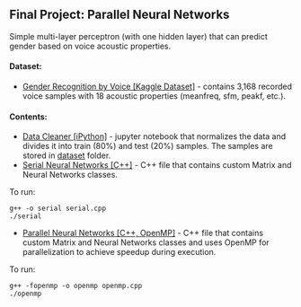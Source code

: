 ## Final Project: Parallel Neural Networks
Simple multi-layer perceptron (with one hidden layer) that can predict gender based on voice acoustic properties.
#### Dataset:
* [Gender Recognition by Voice [Kaggle Dataset]](https://www.kaggle.com/primaryobjects/voicegender) - contains 3,168 recorded voice samples with 18 acoustic properties (meanfreq, sfm, peakf, etc.).

#### Contents:
* [Data Cleaner [iPython]](https://github.com/mishig25/2017Block2/blob/master/project/data_cleaner.ipynb) - jupyter notebook that normalizes the data and divides it into train (80%) and test (20%) samples. The samples are stored in [dataset](https://github.com/mishig25/2017Block2/tree/master/project/dataset) folder.
* [Serial Neural Networks [C++]](https://github.com/mishig25/2017Block2/blob/master/project/serial.cpp) - C++ file that contains custom Matrix and Neural Networks classes.

To run:
```
g++ -o serial serial.cpp
./serial
```
* [Parallel Neural Networks [C++, OpenMP]](https://github.com/mishig25/2017Block2/blob/master/project/openmp.cpp) - C++ file that contains custom Matrix and Neural Networks classes and uses OpenMP for parallelization to achieve speedup during execution.

To run:
```
g++ -fopenmp -o openmp openmp.cpp
./openmp
```
